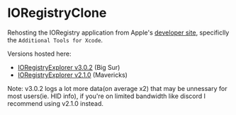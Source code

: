 # IORegistryClone

Rehosting the IORegistry application from Apple's [developer site](https://developer.apple.com/download/more/), specificlly the `Additional Tools for Xcode`.

Versions hosted here:

* [IORegistryExplorer v3.0.2](ioreg-302.zip) (Big Sur)
* [IORegistryExplorer v2.1.0](ioreg-210.zip) (Mavericks)


Note: v3.0.2 logs a lot more data(on average x2) that may be unnessary for most users(ie. HID info), if you're on limited bandwidth like discord I recommend using v2.1.0 instead.
